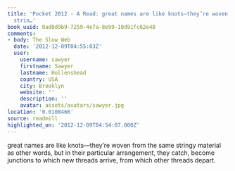 ```yaml
---
title: 'Pocket 2012 - A Read: great names are like knots—they’re woven from the same
  strin…'
book_uuid: 0ad0d9b9-7259-4e7a-8e99-10d91fc62e48
comments:
- body: The Slow Web
  date: '2012-12-09T04:55:03Z'
  user:
    username: sawyer
    firstname: Sawyer
    lastname: Hollenshead
    country: USA
    city: Brooklyn
    website: ''
    description: ''
    avatar: assets/avatars/sawyer.jpg
location: '0.0108466'
source: readmill
highlighted_on: '2012-12-09T04:54:07.000Z'
---
```


great names are like knots—they’re woven from the same stringy material as other words, but in their particular arrangement, they catch, become junctions to which new threads arrive, from which other threads depart.